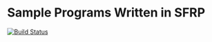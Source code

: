 Sample Programs Written in SFRP
===============================

[![Build Status](https://travis-ci.org/sfrp/sample-programs.svg?branch=master)](https://travis-ci.org/sfrp/sample-programs)
